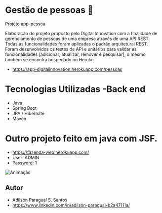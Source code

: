 # Gestão de pessoas 🧍

Projeto app-pessoa

Elaboração do projeto proposto pelo Digital Innovation com a finalidade de gerenciamento de pessoas de uma empresa através de uma API REST. Todas as funcionalidades foram aplicadas o padrão arquitetural REST. Foram desenvolvidos os testes de API e unitários para validar as funcionalidades [adicionar, atualizar, remover e pesquisar], o mesmo também se encontra hospedado no Heroku. 

* https://app-digitalinnovation.herokuapp.com/pessoas

# Tecnologias Utilizadas -Back end
- Java
- Spring Boot
- JPA / Hibernate
- Maven


# Outro projeto feito em java com JSF. 
* https://fazenda-web.herokuapp.com/
* User: ADMIN 
* Password: 1 

![Animação](https://user-images.githubusercontent.com/7797330/126126381-2e74783e-99a9-43a8-9e75-84aab18e87e2.gif)

## Autor
* Adilson Paraguai S. Santos
* https://www.linkedin.com/in/adilson-paraguai-b2a47111a/
